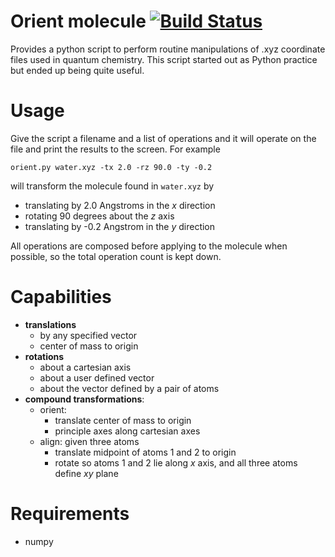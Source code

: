 Orient molecule [![Build Status](https://travis-ci.org/smparker/orient-molecule.svg?branch=master)](https://travis-ci.org/smparker/orient-molecule)
===============
Provides a python script to perform routine manipulations of .xyz coordinate files used in quantum chemistry.
This script started out as Python practice but ended up being quite useful.

# Usage #
Give the script a filename and a list of operations and it will operate on the file and print the results to the screen.
For example

    orient.py water.xyz -tx 2.0 -rz 90.0 -ty -0.2

will transform the molecule found in `water.xyz` by
  - translating by 2.0 Angstroms in the _x_ direction
  - rotating 90 degrees about the _z_ axis
  - translating by -0.2 Angstrom in the _y_ direction
  
All operations are composed before applying to the molecule when possible, so the total operation count is kept down.

# Capabilities #
  - **translations**
    - by any specified vector
    - center of mass to origin
  - **rotations**
    - about a cartesian axis
    - about a user defined vector
    - about the vector defined by a pair of atoms
  - **compound transformations**:
    - orient:
      - translate center of mass to origin
      - principle axes along cartesian axes
    - align: given three atoms
      - translate midpoint of atoms 1 and 2 to origin
      - rotate so atoms 1 and 2 lie along _x_ axis, and all three atoms define _xy_ plane
      
# Requirements #
- numpy
